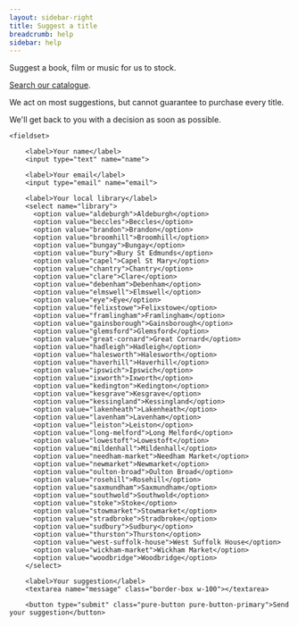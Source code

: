 ```yaml
---
layout: sidebar-right
title: Suggest a title
breadcrumb: help
sidebar: help
---
```


Suggest a book, film or music for us to stock.

[Search our catalogue](http://suffolk.spydus.co.uk).

We act on most suggestions, but cannot guarantee to purchase every title.

We'll get back to you with a decision as soon as possible.

<form class="pure-form pure-form-stacked" netlify name="suggest" action="confirmation">

    <fieldset>

        <label>Your name</label>
        <input type="text" name="name">

        <label>Your email</label>
        <input type="email" name="email">

        <label>Your local library</label>
        <select name="library">
          <option value="aldeburgh">Aldeburgh</option>
          <option value="beccles">Beccles</option>
          <option value="brandon">Brandon</option>
          <option value="broomhill">Broomhill</option>
          <option value="bungay">Bungay</option>
          <option value="bury">Bury St Edmunds</option>
          <option value="capel">Capel St Mary</option>
          <option value="chantry">Chantry</option>
          <option value="clare">Clare</option>
          <option value="debenham">Debenham</option>
          <option value="elmswell">Elmswell</option>
          <option value="eye">Eye</option>
          <option value="felixstowe">Felixstowe</option>
          <option value="framlingham">Framlingham</option>
          <option value="gainsborough">Gainsborough</option>
          <option value="glemsford">Glemsford</option>
          <option value="great-cornard">Great Cornard</option>
          <option value="hadleigh">Hadleigh</option>
          <option value="halesworth">Halesworth</option>
          <option value="haverhill">Haverhill</option>
          <option value="ipswich">Ipswich</option>
          <option value="ixworth">Ixworth</option>
          <option value="kedington">Kedington</option>
          <option value="kesgrave">Kesgrave</option>
          <option value="kessingland">Kessingland</option>
          <option value="lakenheath">Lakenheath</option>
          <option value="lavenham">Lavenham</option>
          <option value="leiston">Leiston</option>
          <option value="long-melford">Long Melford</option>
          <option value="lowestoft">Lowestoft</option>
          <option value="mildenhall">Mildenhall</option>
          <option value="needham-market">Needham Market</option>
          <option value="newmarket">Newmarket</option>
          <option value="oulton-broad">Oulton Broad</option>
          <option value="rosehill">Rosehill</option>
          <option value="saxmundham">Saxmundham</option>
          <option value="southwold">Southwold</option>
          <option value="stoke">Stoke</option>
          <option value="stowmarket">Stowmarket</option>
          <option value="stradbroke">Stradbroke</option>
          <option value="sudbury">Sudbury</option>
          <option value="thurston">Thurston</option>
          <option value="west-suffolk-house">West Suffolk House</option>
          <option value="wickham-market">Wickham Market</option>
          <option value="woodbridge">Woodbridge</option>
        </select>

        <label>Your suggestion</label>
        <textarea name="message" class="border-box w-100"></textarea>

        <button type="submit" class="pure-button pure-button-primary">Send your suggestion</button>

</form>
